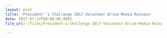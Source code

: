 ```yaml
---
layout: post
title: 'President''s Challenge 2017 Volunteer Drive Media Release'
date: 2017-07-22T00:00:00.000Z
file_url: /files/President-s-Challenge-2017-Volunteer-Drive-Media-Release-2017-07-22.pdf

---
```


